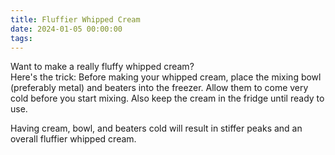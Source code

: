 ```yaml
---
title: Fluffier Whipped Cream
date: 2024-01-05 00:00:00
tags:
---
```



<div class="post-body">
Want to make a really fluffy whipped cream? 
<br>Here's the trick: 
Before making your whipped cream, place the mixing bowl (preferably metal) and beaters into the freezer. Allow them to come very cold before you start mixing. Also keep the cream in the fridge until ready to use. 

Having cream, bowl, and beaters cold will result in stiffer peaks and an overall fluffier whipped cream. 


<br>
</div>

<br>

